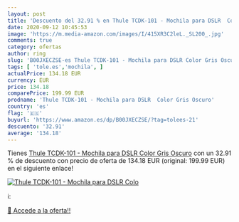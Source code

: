 ```yaml
---
layout: post
title: 'Descuento del 32.91 % en Thule TCDK-101 - Mochila para DSLR  Colo'
date: 2020-09-12 10:45:53
image: 'https://m.media-amazon.com/images/I/415XR3C2leL._SL200_.jpg'
comments: true
category: ofertas
author: ring
slug: 'B00JXECZSE-es Thule TCDK-101 - Mochila para DSLR Color Gris Oscuro'
tags: [ 'tole.es','mochila', ]
actualPrice: 134.18 EUR
currency: EUR
price: 134.18
comparePrice: 199.99 EUR
prodname: 'Thule TCDK-101 - Mochila para DSLR  Color Gris Oscuro'
country: 'es'
flag: '🇪🇸'
buyurl: 'https://www.amazon.es/dp/B00JXECZSE/?tag=tolees-21'
descuento: '32.91'
average: '134.18'
---
```


Tienes [Thule TCDK-101 - Mochila para DSLR  Color Gris Oscuro](https://www.amazon.es/dp/B00JXECZSE/?tag=tolees-21) con un 32.91 % de descuento con precio de oferta de 134.18 EUR (original: 199.99 EUR) en el siguiente enlace!

[![Thule TCDK-101 - Mochila para DSLR  Colo](https://m.media-amazon.com/images/I/415XR3C2leL._SL200_.jpg)](https://www.amazon.es/dp/B00JXECZSE/?tag=tolees-21)

ℹ️:


[🛒 Accede a la oferta!!](https://www.amazon.es/dp/B00JXECZSE/?tag=tolees-21)
